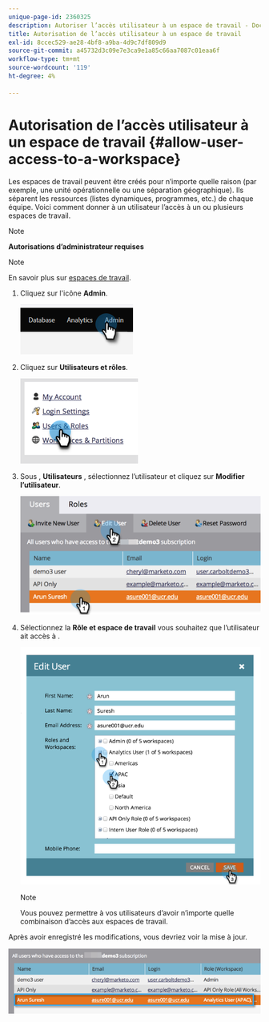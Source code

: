 ```yaml
---
unique-page-id: 2360325
description: Autoriser l’accès utilisateur à un espace de travail - Documents Marketo - Documentation du produit
title: Autorisation de l’accès utilisateur à un espace de travail
exl-id: 8ccec529-ae28-4bf8-a9ba-4d9c7df809d9
source-git-commit: a45732d3c09e7e3ca9e1a85c66aa7087c01eaa6f
workflow-type: tm+mt
source-wordcount: '119'
ht-degree: 4%

---
```


# Autorisation de l’accès utilisateur à un espace de travail {#allow-user-access-to-a-workspace}

Les espaces de travail peuvent être créés pour n’importe quelle raison (par exemple, une unité opérationnelle ou une séparation géographique). Ils séparent les ressources (listes dynamiques, programmes, etc.) de chaque équipe. Voici comment donner à un utilisateur l’accès à un ou plusieurs espaces de travail.

>[!NOTE]
>
>**Autorisations d’administrateur requises**

>[!NOTE]
>
>En savoir plus sur [espaces de travail](/help/marketo/product-docs/administration/workspaces-and-person-partitions/understanding-workspaces-and-person-partitions.md).

1. Cliquez sur l&#39;icône **Admin**.

   ![](assets/allow-user-access-to-a-workspace-1.png)

1. Cliquez sur **Utilisateurs et rôles**.

   ![](assets/allow-user-access-to-a-workspace-2.png)

1. Sous , **Utilisateurs** , sélectionnez l’utilisateur et cliquez sur **Modifier l’utilisateur**.

   ![](assets/allow-user-access-to-a-workspace-3.png)

1. Sélectionnez la **Rôle et espace de travail** vous souhaitez que l’utilisateur ait accès à .

   ![](assets/allow-user-access-to-a-workspace-4.png)

   >[!NOTE]
   >
   >Vous pouvez permettre à vos utilisateurs d’avoir n’importe quelle combinaison d’accès aux espaces de travail.

Après avoir enregistré les modifications, vous devriez voir la mise à jour.

![](assets/allow-user-access-to-a-workspace-5.png)

